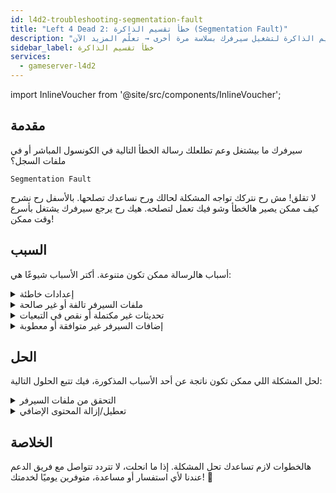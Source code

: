 ```yaml
---
id: l4d2-troubleshooting-segmentation-fault
title: "Left 4 Dead 2: خطأ تقسيم الذاكرة (Segmentation Fault)"
description: "اكتشف كيف تحدد وتصلح أخطاء تقسيم الذاكرة لتشغيل سيرفرك بسلاسة مرة أخرى → تعلّم المزيد الآن"
sidebar_label: خطأ تقسيم الذاكرة
services:
  - gameserver-l4d2
---
```


import InlineVoucher from '@site/src/components/InlineVoucher';

## مقدمة

سيرفرك ما بيشتغل وعم تطلعلك رسالة الخطأ التالية في الكونسول المباشر أو في ملفات السجل؟

```
Segmentation Fault
```

لا تقلق! مش رح نتركك تواجه المشكلة لحالك ورح نساعدك تصلحها. بالأسفل رح نشرح كيف ممكن يصير هالخطأ وشو فيك تعمل لتصلحه. هيك رح يرجع سيرفرك يشتغل بأسرع وقت ممكن!



<InlineVoucher />



## السبب

أسباب هالرسالة ممكن تكون متنوعة. أكتر الأسباب شيوعًا هي:

<details>
  <summary>إعدادات خاطئة</summary>

ملف الإعدادات إذا ما كان مضبوط أو مكتمل بشكل صحيح، ممكن يخلي السيرفر يحاول يوصل لقيم أو مناطق ذاكرة غير صالحة عند التشغيل أو أثناء العمل.

هالشي ممكن يصير خصوصًا إذا كانت المسافات البادئة أو تعيين القيم مش مضبوطين. ونتيجةً لهالشي ممكن يصير تعطل أو سلوك غير متوقع (مثل خطأ تقسيم الذاكرة).

</details>

<details>
  <summary>ملفات السيرفر تالفة أو غير صالحة</summary>

  بسبب نقل ملفات خاطئ، تغييرات يدوية، أو تثبيتات معطوبة، ممكن ملفات السيرفر الأساسية تتلف. هالشي ممكن يسبب سلوك غير متوقع أو تعطل حرج مثل خطأ تقسيم الذاكرة عند التحميل أو التنفيذ.

</details>

<details>
  <summary>تحديثات غير مكتملة أو نقص في التبعيات</summary>

  إذا تحديث السيرفر ما اكتمل بالكامل أو في تبعيات أو موديولات ناقصة، ممكن تظهر أخطاء عند التشغيل أو أثناء العمل.

</details>

<details>
  <summary>إضافات السيرفر غير متوافقة أو معطوبة</summary>

  الإضافات مثل SourceMod/Metamod أو البلجنز اللي مش متوافقة مع نسخة السيرفر المستخدمة أو مبرمجة بشكل خاطئ ممكن تأثر مباشرة على وصول السيرفر للذاكرة وتتسبب بمشاكل.

</details>



## الحل

لحل المشكلة اللي ممكن تكون ناتجة عن أحد الأسباب المذكورة، فيك تتبع الحلول التالية:

<details>
  <summary>التحقق من ملفات السيرفر</summary>

لتجنب الأخطاء الناتجة عن ملفات اللعبة التالفة أو الناقصة، يُنصح باستخدام خاصية **التحقق من ملفات Steam** في **لوحة المعلومات** الخاصة بسيرفر الألعاب.

![img](https://screensaver01.zap-hosting.com/index.php/s/oi2ozFBPGingSSX/preview)

  السيرفر رح يتم فحصه تلقائيًا عبر SteamCMD والملفات الناقصة أو المعطوبة رح يتم استبدالها بالنسخة الأصلية. العملية مؤتمتة بالكامل وبتضمن تطابق ملفات السيرفر مع نسخة Steam الحالية.

</details>

<details>
  <summary>تعطيل/إزالة المحتوى الإضافي</summary>

إذا ضفت محتوى إضافي مثل Sourcemod/Metamod والبلجنز لسيرفر الألعاب، من الأفضل تعطلهم أو تشيلهم مؤقتًا على الأقل.

هالخطوة بتساعدك تتأكد إذا كانت المشاكل ناتجة عن المحتوى الإضافي. بعد التحديثات، غالبًا بتصير مشاكل مع هالإضافات لأنها ممكن تكون مش متوافقة أو لسا ما تدعّم النسخة الجديدة من السيرفر.

</details>

## الخلاصة

هالخطوات لازم تساعدك تحل المشكلة. إذا ما انحلت، لا تتردد تتواصل مع فريق الدعم عندنا لأي استفسار أو مساعدة، متوفرين يوميًا لخدمتك! 🙂

<InlineVoucher />
